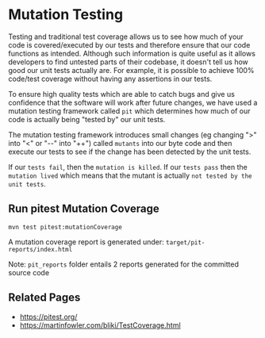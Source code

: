 # Mutation Testing
Testing and traditional test coverage allows us to see how much of your code is covered/executed by our tests and therefore ensure that our code functions as intended. Although such information is 
quite useful as it allows developers to find untested parts of their codebase, it doesn't tell us how good our unit tests actually are. For example, it is possible to achieve 100% code/test coverage without having any assertions in our tests.  

To ensure high quality tests which are able to catch bugs and give us confidence that the software will work after future changes, we have used a mutation testing framework called `pit` which determines how much of our code is actually being "tested by" our unit tests. 

The mutation testing framework introduces small changes (eg changing ">" into "<" or "--" into "++") called `mutants` into our byte code and then execute our tests to see if the change has been detected by the unit tests.

If our `tests fail`, then the `mutation is killed`. 
If our `tests pass` then the `mutation lived` which means that the mutant is actually `not tested by the unit tests`.


## Run pitest Mutation Coverage 
 `mvn test pitest:mutationCoverage`
 
A mutation coverage report is generated under: `target/pit-reports/index.html`

Note: `pit_reports` folder entails 2 reports generated for the committed source code

## Related Pages
 * https://pitest.org/
 * https://martinfowler.com/bliki/TestCoverage.html
